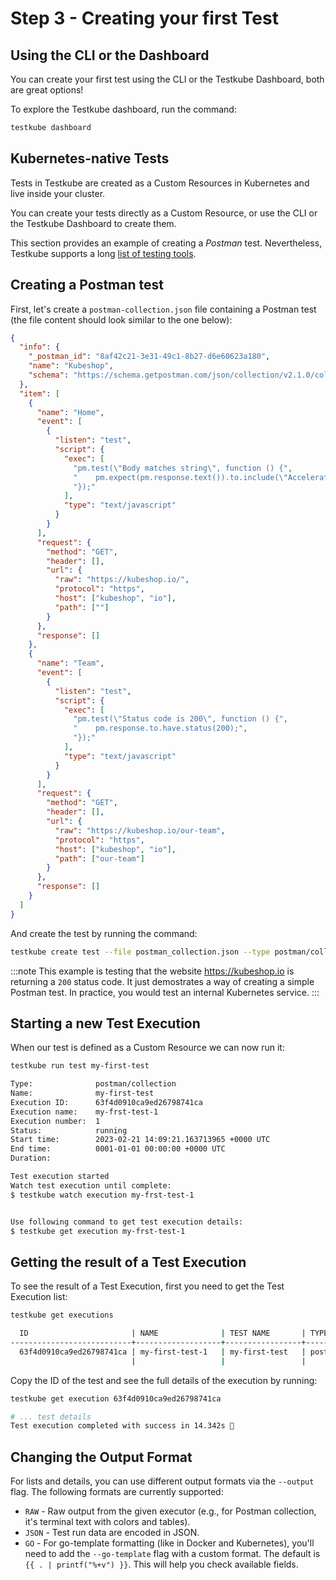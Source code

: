 # Step 3 - Creating your first Test

## Using the CLI or the Dashboard

You can create your first test using the CLI or the Testkube Dashboard, both are great options!

To explore the Testkube dashboard, run the command:

```sh
testkube dashboard
```

## Kubernetes-native Tests

Tests in Testkube are created as a Custom Resources in Kubernetes and live inside your cluster.

You can create your tests directly as a Custom Resource, or use the CLI or the Testkube Dashboard to create them.

This section provides an example of creating a _Postman_ test. Nevertheless, Testkube supports a long [list of testing tools](../category/test-types).

## Creating a Postman test

First, let's create a `postman-collection.json` file containing a Postman test (the file content should look similar to the one below):

```json title="postman-collection.json"
{
  "info": {
    "_postman_id": "8af42c21-3e31-49c1-8b27-d6e60623a180",
    "name": "Kubeshop",
    "schema": "https://schema.getpostman.com/json/collection/v2.1.0/collection.json"
  },
  "item": [
    {
      "name": "Home",
      "event": [
        {
          "listen": "test",
          "script": {
            "exec": [
              "pm.test(\"Body matches string\", function () {",
              "    pm.expect(pm.response.text()).to.include(\"Accelerator\");",
              "});"
            ],
            "type": "text/javascript"
          }
        }
      ],
      "request": {
        "method": "GET",
        "header": [],
        "url": {
          "raw": "https://kubeshop.io/",
          "protocol": "https",
          "host": ["kubeshop", "io"],
          "path": [""]
        }
      },
      "response": []
    },
    {
      "name": "Team",
      "event": [
        {
          "listen": "test",
          "script": {
            "exec": [
              "pm.test(\"Status code is 200\", function () {",
              "    pm.response.to.have.status(200);",
              "});"
            ],
            "type": "text/javascript"
          }
        }
      ],
      "request": {
        "method": "GET",
        "header": [],
        "url": {
          "raw": "https://kubeshop.io/our-team",
          "protocol": "https",
          "host": ["kubeshop", "io"],
          "path": ["our-team"]
        }
      },
      "response": []
    }
  ]
}
```

And create the test by running the command:

```sh
testkube create test --file postman_collection.json --type postman/collection --name my-first-test
```

:::note
This example is testing that the website https://kubeshop.io is returning a `200` status code. It just demostrates a way of creating a simple Postman test. In practice, you would test an internal Kubernetes service.
:::

## Starting a new Test Execution

When our test is defined as a Custom Resource we can now run it:

```sh
testkube run test my-first-test
```

```sh title="Expected output:"
Type:              postman/collection
Name:              my-first-test
Execution ID:      63f4d0910ca9ed26798741ca
Execution name:    my-frst-test-1
Execution number:  1
Status:            running
Start time:        2023-02-21 14:09:21.163713965 +0000 UTC
End time:          0001-01-01 00:00:00 +0000 UTC
Duration:

Test execution started
Watch test execution until complete:
$ testkube watch execution my-frst-test-1


Use following command to get test execution details:
$ testkube get execution my-frst-test-1
```

## Getting the result of a Test Execution

To see the result of a Test Execution, first you need to get the Test Execution list:

```sh
testkube get executions
```

```sh title=Expected output:"
  ID                       | NAME              | TEST NAME       | TYPE               | STATUS | LABELS
---------------------------+-------------------+-----------------+--------------------+--------+---------
  63f4d0910ca9ed26798741ca | my-first-test-1   | my-first-test   | postman/collection | passed |
                           |                   |                 |                    |        |
```

Copy the ID of the test and see the full details of the execution by running:

```sh
testkube get execution 63f4d0910ca9ed26798741ca
```

```sh title="Expected output:"
# ... test details
Test execution completed with success in 14.342s 🥇
```

## Changing the Output Format

For lists and details, you can use different output formats via the `--output` flag. The following formats are currently supported:

- `RAW` - Raw output from the given executor (e.g., for Postman collection, it's terminal text with colors and tables).
- `JSON` - Test run data are encoded in JSON.
- `GO` - For go-template formatting (like in Docker and Kubernetes), you'll need to add the `--go-template` flag with a custom format. The default is `{{ . | printf("%+v") }}`. This will help you check available fields.